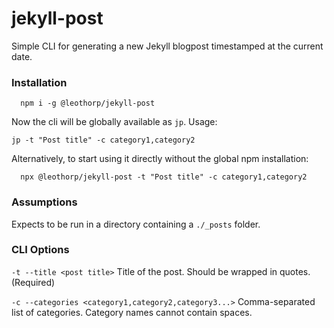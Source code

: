 # jekyll-post
Simple CLI for generating a new Jekyll blogpost timestamped at the current date.

### Installation

```
  npm i -g @leothorp/jekyll-post
``` 
Now the cli will be globally available as `jp`. Usage:
```
jp -t "Post title" -c category1,category2
```


  Alternatively, to start using it directly without the global npm installation:
```
  npx @leothorp/jekyll-post -t "Post title" -c category1,category2
``` 

### Assumptions

Expects to be run in a directory containing a `./_posts` folder.


### CLI Options

`-t --title <post title>` Title of the post. Should be wrapped in quotes. (Required)

`-c --categories <category1,category2,category3...>` Comma-separated list of categories. Category names cannot contain spaces.

